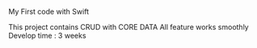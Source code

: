 My First code with Swift

This project contains CRUD with CORE DATA
All feature works smoothly
Develop time : 3 weeks
